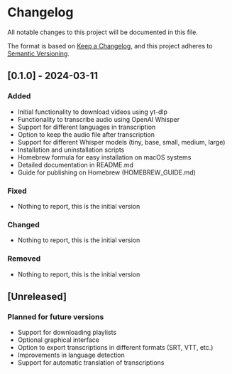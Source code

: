 # Changelog

All notable changes to this project will be documented in this file.

The format is based on [Keep a Changelog](https://keepachangelog.com/en/1.0.0/),
and this project adheres to [Semantic Versioning](https://semver.org/spec/v2.0.0.html).

## [0.1.0] - 2024-03-11

### Added

- Initial functionality to download videos using yt-dlp
- Functionality to transcribe audio using OpenAI Whisper
- Support for different languages in transcription
- Option to keep the audio file after transcription
- Support for different Whisper models (tiny, base, small, medium, large)
- Installation and uninstallation scripts
- Homebrew formula for easy installation on macOS systems
- Detailed documentation in README.md
- Guide for publishing on Homebrew (HOMEBREW_GUIDE.md)

### Fixed

- Nothing to report, this is the initial version

### Changed

- Nothing to report, this is the initial version

### Removed

- Nothing to report, this is the initial version

## [Unreleased]

### Planned for future versions

- Support for downloading playlists
- Optional graphical interface
- Option to export transcriptions in different formats (SRT, VTT, etc.)
- Improvements in language detection
- Support for automatic translation of transcriptions 